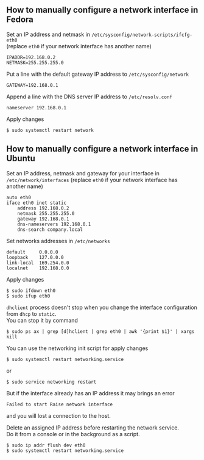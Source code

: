 
## How to manually configure a network interface in Fedora

Set an IP address and netmask in `/etc/sysconfig/network-scripts/ifcfg-eth0`  
(replace `eth0` if your network interface has another name)

```text
IPADDR=192.168.0.2
NETMASK=255.255.255.0
```

Put a line with the default gateway IP address to `/etc/sysconfig/network`

```text
GATEWAY=192.168.0.1
```

Append a line with the DNS server IP address to `/etc/resolv.conf`

```text
nameserver 192.168.0.1
```

Apply changes

```console
$ sudo systemctl restart network
```

## How to manually configure a network interface in Ubuntu

Set an IP address, netmask and gateway for your interface in `/etc/network/interfaces`
(replace `eth0` if your network interface has another name)

```text
auto eth0
iface eth0 inet static
    address 192.168.0.2
    netmask 255.255.255.0
    gateway 192.168.0.1
    dns-nameservers 192.168.0.1
    dns-search company.local
```

Set networks addresses in `/etc/networks`

```text
default     0.0.0.0
loopback    127.0.0.0
link-local  169.254.0.0
localnet    192.168.0.0
```

Apply changes

```console
$ sudo ifdown eth0
$ sudo ifup eth0
```

`dhclient` process doesn't stop when you change the interface configuration from `dhcp` to `static`.  
You can stop it by command

```console
$ sudo ps ax | grep [d]hclient | grep eth0 | awk '{print $1}' | xargs kill
```

You can use the networking init script for apply changes

```console
$ sudo systemctl restart networking.service
```

or

```console
$ sudo service networking restart
```

But if the interface already has an IP address it may brings an error

```text
Failed to start Raise network interface
```

and you will lost a connection to the host.  

Delete an assigned IP address before restarting the network service.  
Do it from a console or in the background as a script.  

```console
$ sudo ip addr flush dev eth0
$ sudo systemctl restart networking.service
```
